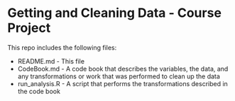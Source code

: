 # Getting and Cleaning Data - Course Project
This repo includes the following files:
* README.md - This file
* CodeBook.md - A code book that describes the variables, the data, and any transformations or work that was performed to clean up the data
* run_analysis.R - A script that performs the transformations described in the code book

